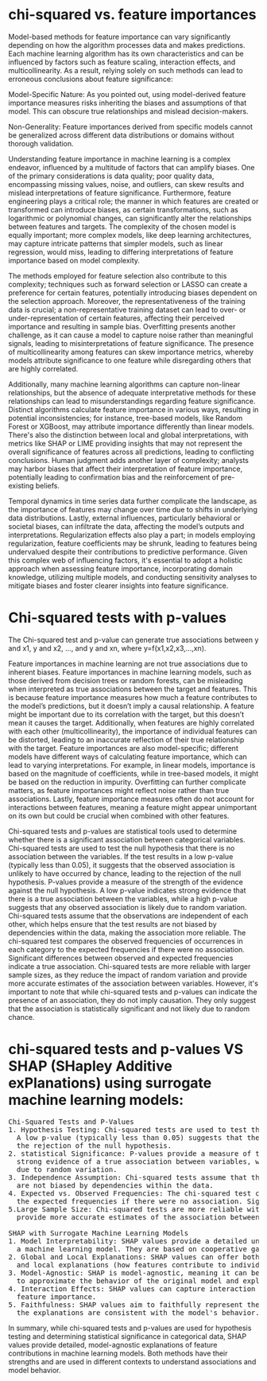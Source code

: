 # chi-squared vs. feature importances
Model-based methods for feature importance can vary significantly depending on how the algorithm processes data and makes predictions. Each machine learning algorithm has its own characteristics and can be influenced by factors such as feature scaling, interaction effects, and multicollinearity. As a result, relying solely on such methods can lead to erroneous conclusions about feature significance: 

Model-Specific Nature: As you pointed out, using model-derived feature importance measures risks inheriting the biases and assumptions of that model. This can obscure true relationships and mislead decision-makers.

Non-Generality: Feature importances derived from specific models cannot be generalized across different data distributions or domains without thorough validation.

Understanding feature importance in machine learning is a complex endeavor, influenced by a multitude of factors that can amplify biases. One of the primary considerations is data quality; poor quality data, encompassing missing values, noise, and outliers, can skew results and mislead interpretations of feature significance. Furthermore, feature engineering plays a critical role; the manner in which features are created or transformed can introduce biases, as certain transformations, such as logarithmic or polynomial changes, can significantly alter the relationships between features and targets. The complexity of the chosen model is equally important; more complex models, like deep learning architectures, may capture intricate patterns that simpler models, such as linear regression, would miss, leading to differing interpretations of feature importance based on model complexity. 

The methods employed for feature selection also contribute to this complexity; techniques such as forward selection or LASSO can create a preference for certain features, potentially introducing biases dependent on the selection approach. Moreover, the representativeness of the training data is crucial; a non-representative training dataset can lead to over- or under-representation of certain features, affecting their perceived importance and resulting in sample bias. Overfitting presents another challenge, as it can cause a model to capture noise rather than meaningful signals, leading to misinterpretations of feature significance. The presence of multicollinearity among features can skew importance metrics, whereby models attribute significance to one feature while disregarding others that are highly correlated.

Additionally, many machine learning algorithms can capture non-linear relationships, but the absence of adequate interpretative methods for these relationships can lead to misunderstandings regarding feature significance. Distinct algorithms calculate feature importance in various ways, resulting in potential inconsistencies; for instance, tree-based models, like Random Forest or XGBoost, may attribute importance differently than linear models. There's also the distinction between local and global interpretations, with metrics like SHAP or LIME providing insights that may not represent the overall significance of features across all predictions, leading to conflicting conclusions. Human judgment adds another layer of complexity; analysts may harbor biases that affect their interpretation of feature importance, potentially leading to confirmation bias and the reinforcement of pre-existing beliefs. 

Temporal dynamics in time series data further complicate the landscape, as the importance of features may change over time due to shifts in underlying data distributions. Lastly, external influences, particularly behavioral or societal biases, can infiltrate the data, affecting the model’s outputs and interpretations. Regularization effects also play a part; in models employing regularization, feature coefficients may be shrunk, leading to features being undervalued despite their contributions to predictive performance. Given this complex web of influencing factors, it's essential to adopt a holistic approach when assessing feature importance, incorporating domain knowledge, utilizing multiple models, and conducting sensitivity analyses to mitigate biases and foster clearer insights into feature significance.

# Chi-squared tests with p-values

The Chi-squared test and p-value can generate true associations between y and x1, y and x2, …, and y and xn, where y=f(x1,x2,x3,...,xn).

Feature importances in machine learning are not true associations due to inherent biases. Feature importances in machine learning models, such as those derived from decision trees or random forests, can be misleading when interpreted as true associations between the target and features. This is because feature importance measures how much a feature contributes to the model’s predictions, but it doesn’t imply a causal relationship. A feature might be important due to its correlation with the target, but this doesn’t mean it causes the target. Additionally, when features are highly correlated with each other (multicollinearity), the importance of individual features can be distorted, leading to an inaccurate reflection of their true relationship with the target. Feature importances are also model-specific; different models have different ways of calculating feature importance, which can lead to varying interpretations. For example, in linear models, importance is based on the magnitude of coefficients, while in tree-based models, it might be based on the reduction in impurity. Overfitting can further complicate matters, as feature importances might reflect noise rather than true associations. Lastly, feature importance measures often do not account for interactions between features, meaning a feature might appear unimportant on its own but could be crucial when combined with other features.

Chi-squared tests and p-values are statistical tools used to determine whether there is a significant association between categorical variables. Chi-squared tests are used to test the null hypothesis that there is no association between the variables. If the test results in a low p-value (typically less than 0.05), it suggests that the observed association is unlikely to have occurred by chance, leading to the rejection of the null hypothesis. P-values provide a measure of the strength of the evidence against the null hypothesis. A low p-value indicates strong evidence that there is a true association between the variables, while a high p-value suggests that any observed association is likely due to random variation. Chi-squared tests assume that the observations are independent of each other, which helps ensure that the test results are not biased by dependencies within the data, making the association more reliable. The chi-squared test compares the observed frequencies of occurrences in each category to the expected frequencies if there were no association. Significant differences between observed and expected frequencies indicate a true association. Chi-squared tests are more reliable with larger sample sizes, as they reduce the impact of random variation and provide more accurate estimates of the association between variables. However, it's important to note that while chi-squared tests and p-values can indicate the presence of an association, they do not imply causation. They only suggest that the association is statistically significant and not likely due to random chance.

# chi-squared tests and p-values VS SHAP (SHapley Additive exPlanations) using surrogate machine learning models:
<pre>
Chi-Squared Tests and P-Values
1. Hypothesis Testing: Chi-squared tests are used to test the null hypothesis that there is no association between categorical variables. 
  A low p-value (typically less than 0.05) suggests that the observed association is unlikely to have occurred by chance, leading to 
  the rejection of the null hypothesis.
2. statistical Significance: P-values provide a measure of the strength of the evidence against the null hypothesis. A low p-value indicates 
  strong evidence of a true association between variables, while a high p-value suggests that any observed association is likely 
  due to random variation.
3. Independence Assumption: Chi-squared tests assume that the observations are independent of each other, ensuring that the test results 
  are not biased by dependencies within the data.
4. Expected vs. Observed Frequencies: The chi-squared test compares the observed frequencies of occurrences in each category to 
  the expected frequencies if there were no association. Significant differences indicate a true association.
5.Large Sample Size: Chi-squared tests are more reliable with larger sample sizes, as they reduce the impact of random variation and 
  provide more accurate estimates of the association between variables.

SHAP with Surrogate Machine Learning Models
1. Model Interpretability: SHAP values provide a detailed understanding of how each feature contributes to the predictions of 
  a machine learning model. They are based on cooperative game theory and the concept of Shapley values.
2. Global and Local Explanations: SHAP values can offer both global explanations (how features contribute to the overall model) 
  and local explanations (how features contribute to individual predictions).
3. Model-Agnostic: SHAP is model-agnostic, meaning it can be applied to any machine learning model. It uses surrogate models 
  to approximate the behavior of the original model and explain its predictions.
4. Interaction Effects: SHAP values can capture interaction effects between features, providing a more comprehensive understanding of 
  feature importance.
5. Faithfulness: SHAP values aim to faithfully represent the contribution of each feature to the model's predictions, ensuring that 
  the explanations are consistent with the model's behavior.
</pre>

In summary, while chi-squared tests and p-values are used for hypothesis testing and 
determining statistical significance in categorical data, SHAP values provide detailed, 
model-agnostic explanations of feature contributions in machine learning models. Both methods 
have their strengths and are used in different contexts to understand associations and model behavior.

</pre>
